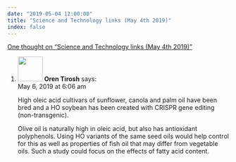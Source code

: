 ```yaml
---
date: "2019-05-04 12:00:00"
title: "Science and Technology links (May 4th 2019)"
index: false
---
```


[One thought on &ldquo;Science and Technology links (May 4th 2019)&rdquo;](/lemire/blog/2019/05-04-science-and-technology-links-may-4th-2019)

<ol class="comment-list">
<li id="comment-405321" class="comment even thread-even depth-1">
<div class="comment-author vcard">
<img alt src="https://secure.gravatar.com/avatar/5e02c014b9ae0d4964d09a998780074f?s=56&#038;d=mm&#038;r=g" srcset="https://secure.gravatar.com/avatar/5e02c014b9ae0d4964d09a998780074f?s=112&#038;d=mm&#038;r=g 2x" class="avatar avatar-56 photo" height="56" width="56" decoding="async" /> <b class="fn">Oren Tirosh</b> <span class="says">says:</span> </div>
<div class="comment-metadata"><time datetime="2019-05-06T06:06:12+00:00">May 6, 2019 at 6:06 am</time></a> </div>
<div class="comment-content">
<p>High oleic acid cultivars of sunflower, canola and palm oil have been bred and a HO soybean has been created with CRISPR gene editing (non-transgenic).</p>
<p>Olive oil is naturally high in oleic acid, but also has antioxidant polyphenols. Using HO variants of the same seed oils would help control for this as well as properties of fish oil that may differ from vegetable oils. Such a study could focus on the effects of fatty acid content.</p>
</div>
</li>
</ol>
